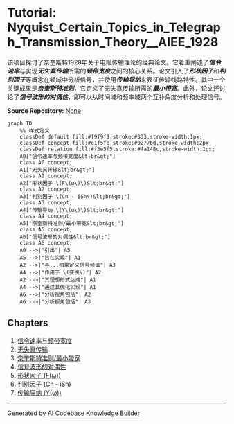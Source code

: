 # Tutorial: Nyquist_Certain_Topics_in_Telegraph_Transmission_Theory__AIEE_1928

该项目探讨了奈奎斯特1928年关于电报传输理论的经典论文。它着重阐述了***信令速率***与实现***无失真传输***所需的***频带宽度***之间的核心关系。论文引入了***形状因子***和***判别因子***等概念在频域中分析信号，并使用***传输导纳***来表征传输线路特性。其中一个关键成果是***奈奎斯特准则***，它定义了无失真传输所需的***最小带宽***。此外，论文还讨论了***信号波形的对偶性***，即可以从时间域和频率域两个互补角度分析和处理信号。


**Source Repository:** [None](None)

```mermaid
graph TD
    %% 样式定义
    classDef default fill:#f9f9f9,stroke:#333,stroke-width:1px;
    classDef concept fill:#e1f5fe,stroke:#0277bd,stroke-width:2px;
    classDef relation fill:#f3e5f5,stroke:#4a148c,stroke-width:1px;
    A0["信令速率与频带宽度&lt;br&gt;"]
    class A0 concept;
    A1["无失真传输&lt;br&gt;"]
    class A1 concept;
    A2["形状因子 \(F\(ω\)\)&lt;br&gt;"]
    class A2 concept;
    A3["判别因子 \(Cn - iSn\)&lt;br&gt;"]
    class A3 concept;
    A4["传输导纳 \(Y\(ω\)\)&lt;br&gt;"]
    class A4 concept;
    A5["奈奎斯特准则/最小带宽&lt;br&gt;"]
    class A5 concept;
    A6["信号波形的对偶性&lt;br&gt;"]
    class A6 concept;
    A0 -->|"引出"| A5
    A5 -->|"旨在实现"| A1
    A2 -->|"与...相乘定义信号频谱"| A3
    A4 -->|"作用于 \(变换\)"| A2
    A2 -->|"其理想形式达成"| A1
    A4 -->|"通过其优化实现"| A1
    A6 -->|"分析视角包括"| A2
    A6 -->|"分析视角包括"| A3
```

## Chapters

1. [信令速率与频带宽度
](01_信令速率与频带宽度_.md)
2. [无失真传输
](02_无失真传输_.md)
3. [奈奎斯特准则/最小带宽
](03_奈奎斯特准则_最小带宽_.md)
4. [信号波形的对偶性
](04_信号波形的对偶性_.md)
5. [形状因子 (F(ω))
](05_形状因子__f_ω___.md)
6. [判别因子 (Cn - iSn)
](06_判别因子__cn___isn__.md)
7. [传输导纳 (Y(ω))
](07_传输导纳__y_ω___.md)


---

Generated by [AI Codebase Knowledge Builder](https://github.com/The-Pocket/Tutorial-Codebase-Knowledge)